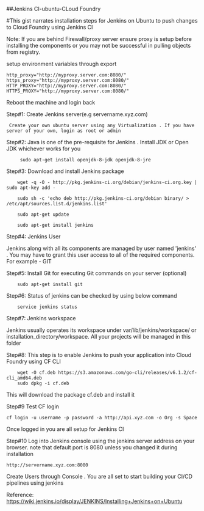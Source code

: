 ##Jenkins CI-ubuntu-CLoud Foundry

#This gist narrates installation steps for Jenkins on Ubuntu to push changes to Cloud Foundry using Jenkins CI

Note:
If you are behind Firewall/proxy server ensure proxy is setup before installing the components or you may not be successful in pulling objects from registry.

setup environment variables through export 
  	
	http_proxy="http://myproxy.server.com:8080/"  
  	https_proxy="http://myproxy.server.com:8080/"  
 	HTTP_PROXY="http://myproxy.server.com:8080/"  
  	HTTPS_PROXY="http://myproxy.server.com:8080/"

Reboot the machine and login back 

Step#1: Create Jenkins server(e.g servername.xyz.com)

 	 Create your own ubuntu server using any Virtualization . If you have server of your own, login as root or admin
  

Step#2:
  Java is one of the pre-requisite for Jenkins . Install JDK or Open JDK whichever works for you
  
   		 sudo apt-get install openjdk-8-jdk openjdk-8-jre
    

Step#3: Download and install Jenkins package

 		wget -q -O - http://pkg.jenkins-ci.org/debian/jenkins-ci.org.key | sudo apt-key add -
  
  		sudo sh -c 'echo deb http://pkg.jenkins-ci.org/debian binary/ > /etc/apt/sources.list.d/jenkins.list'
  
  		sudo apt-get update
  
  		sudo apt-get install jenkins


Step#4: Jenkins User

Jenkins along with all its components are managed by user named 'jenkins' . You may have to grant this user access to all of the required components. For example - GIT


Step#5: Install Git for executing Git commands on your server (optional)
  
  		sudo apt-get install git 
  

Step#6: Status of jenkins can be checked by using below command

  		service jenkins status


Step#7: Jenkins workspace

Jenkins usually operates its workspace under var/lib/jenkins/workspace/ or installation_directory/workspace. All your projects will be managed in this folder


Step#8: This step is to enable Jenkins to push your application into Cloud Foundry using CF CLI

		wget -O cf.deb https://s3.amazonaws.com/go-cli/releases/v6.1.2/cf-cli_amd64.deb
		sudo dpkg -i cf.deb

This will download the package cf.deb and install it 

Step#9 Test CF login

	cf login -u username -p password -a http://api.xyz.com -o Org -s Space

Once logged in you are all setup for Jenkins CI 

Step#10 Log into Jenkins console using the jenkins server address on your browser. note that default port is 8080 unless you changed it during installation

	http://servername.xyz.com:8080
	
Create Users through Console . You are all set to start building your CI/CD pipelines using jenkins


Reference:
https://wiki.jenkins.io/display/JENKINS/Installing+Jenkins+on+Ubuntu





